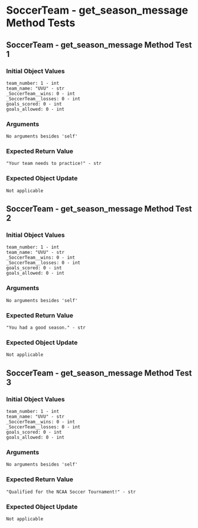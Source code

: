 # SoccerTeam - get_season_message Method Tests

## SoccerTeam - get_season_message Method Test 1

### Initial Object Values
````
team_number: 1 - int
team_name: "UVU" - str
_SoccerTeam__wins: 0 - int
_SoccerTeam__losses: 0 - int
goals_scored: 0 - int
goals_allowed: 0 - int
````

### Arguments
````
No arguments besides 'self'
````

### Expected Return Value
````
"Your team needs to practice!" - str
````

### Expected Object Update
````
Not applicable
````

## SoccerTeam - get_season_message Method Test 2

### Initial Object Values
````
team_number: 1 - int
team_name: "UVU" - str
_SoccerTeam__wins: 0 - int
_SoccerTeam__losses: 0 - int
goals_scored: 0 - int
goals_allowed: 0 - int
````

### Arguments
````
No arguments besides 'self'
````

### Expected Return Value
````
"You had a good season." - str
````

### Expected Object Update
````
Not applicable
````

## SoccerTeam - get_season_message Method Test 3

### Initial Object Values
````
team_number: 1 - int
team_name: "UVU" - str
_SoccerTeam__wins: 0 - int
_SoccerTeam__losses: 0 - int
goals_scored: 0 - int
goals_allowed: 0 - int
````

### Arguments
````
No arguments besides 'self'
````

### Expected Return Value
````
"Qualified for the NCAA Soccer Tournament!" - str
````

### Expected Object Update
````
Not applicable
````


